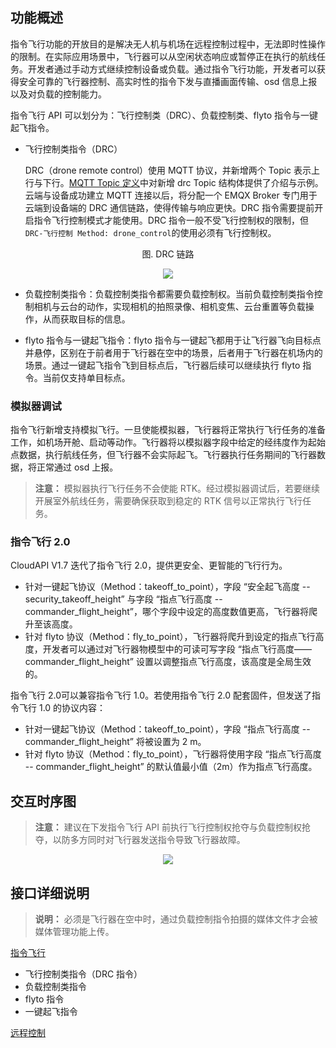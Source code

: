 ## 功能概述 

指令飞行功能的开放目的是解决无人机与机场在远程控制过程中，无法即时性操作的限制。在实际应用场景中，飞行器可以从空闲状态响应或暂停正在执行的航线任务。开发者通过手动方式继续控制设备或负载。通过指令飞行功能，开发者可以获得安全可靠的飞行器控制、高实时性的指令下发与直播画面传输、osd 信息上报以及对负载的控制能力。

指令飞行 API 可以划分为：飞行控制类（DRC）、负载控制类、flyto 指令与一键起飞指令。

* 飞行控制类指令（DRC）
  
  DRC（drone remote control）使用 MQTT 协议，并新增两个 Topic 表示上行与下行。[MQTT Topic 定义](https://developer.dji.com/doc/cloud-api-tutorial/cn/api-reference/dock-to-cloud/mqtt/topic-definition.html)中对新增 drc Topic 结构体提供了介绍与示例。云端与设备成功建立 MQTT 连接以后，将分配一个 EMQX Broker 专门用于云端到设备端的 DRC 通信链路，使得传输与响应更快。DRC 指令需要提前开启指令飞行控制模式才能使用。DRC 指令一般不受飞行控制权的限制，但 `DRC-飞行控制 Method: drone_control`的使用必须有飞行控制权。

<div>
<div div style="text-align: center"><p>图. DRC 链路</p></div>
<div align=center>
<img src="https://terra-1-g.djicdn.com/71a7d383e71a4fb8887a310eb746b47f/cloudapi/v1.4/DRC-link.png" style="width:auto"/>
</div></div>

* 负载控制类指令：负载控制类指令都需要负载控制权。当前负载控制类指令控制相机与云台的动作，实现相机的拍照录像、相机变焦、云台重置等负载操作，从而获取目标的信息。

* flyto 指令与一键起飞指令：flyto 指令与一键起飞都用于让飞行器飞向目标点并悬停，区别在于前者用于飞行器在空中的场景，后者用于飞行器在机场内的场景。通过一键起飞指令飞到目标点后，飞行器后续可以继续执行 flyto 指令。当前仅支持单目标点。

### 模拟器调试

指令飞行新增支持模拟飞行。一旦使能模拟器，飞行器将正常执行飞行任务的准备工作，如机场开舱、启动等动作。飞行器将以模拟器字段中给定的经纬度作为起始点数据，执行航线任务，但飞行器不会实际起飞。飞行器执行任务期间的飞行器数据，将正常通过 osd 上报。

> **注意：** 模拟器执行飞行任务不会使能 RTK。经过模拟器调试后，若要继续开展室外航线任务，需要确保获取到稳定的 RTK 信号以正常执行飞行任务。

### 指令飞行 2.0

CloudAPI V1.7 迭代了指令飞行 2.0，提供更安全、更智能的飞行行为。

* 针对一键起飞协议（Method：takeoff_to_point），字段 “安全起飞高度 -- security_takeoff_height” 与字段 “指点飞行高度 -- commander_flight_height”，哪个字段中设定的高度数值更高，飞行器将爬升至该高度。
* 针对 flyto 协议（Method：fly_to_point），飞行器将爬升到设定的指点飞行高度，开发者可以通过对飞行器物模型中的可读可写字段 “指点飞行高度——commander_flight_height” 设置以调整指点飞行高度，该高度是全局生效的。

指令飞行 2.0可以兼容指令飞行 1.0。若使用指令飞行 2.0 配套固件，但发送了指令飞行 1.0 的协议内容：
*  针对一键起飞协议（Method：takeoff_to_point），字段 “指点飞行高度 -- commander_flight_height” 将被设置为 2 m。
*  针对 flyto 协议（Method：fly_to_point），飞行器将使用字段 “指点飞行高度 -- commander_flight_height” 的默认值最小值（2m）作为指点飞行高度。

## 交互时序图
> **注意：** 建议在下发指令飞行 API 前执行飞行控制权抢夺与负载控制权抢夺，以防多方同时对飞行器发送指令导致飞行器故障。

<div align=center>
<img src="https://terra-1-g.djicdn.com/71a7d383e71a4fb8887a310eb746b47f/cloudapi/v1.4/command-flight-working-scenes%20(1).png" style="width:auto"/>
</div>

## 接口详细说明

> **说明：** 必须是飞行器在空中时，通过负载控制指令拍摄的媒体文件才会被媒体管理功能上传。

[指令飞行](https://developer.dji.com/doc/cloud-api-tutorial/cn/api-reference/dock-to-cloud/mqtt/dock/dock1/drc.html)

* 飞行控制类指令（DRC 指令）
* 负载控制类指令
* flyto 指令
* 一键起飞指令

[远程控制](https://developer.dji.com/doc/cloud-api-tutorial/cn/api-reference/dock-to-cloud/mqtt/dock/dock2/remote-control.html)